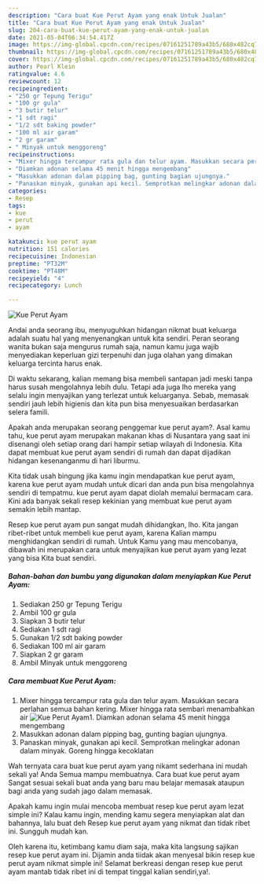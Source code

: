 ```yaml
---
description: "Cara buat Kue Perut Ayam yang enak Untuk Jualan"
title: "Cara buat Kue Perut Ayam yang enak Untuk Jualan"
slug: 204-cara-buat-kue-perut-ayam-yang-enak-untuk-jualan
date: 2021-05-04T06:34:54.417Z
image: https://img-global.cpcdn.com/recipes/07161251789a43b5/680x482cq70/kue-perut-ayam-foto-resep-utama.jpg
thumbnail: https://img-global.cpcdn.com/recipes/07161251789a43b5/680x482cq70/kue-perut-ayam-foto-resep-utama.jpg
cover: https://img-global.cpcdn.com/recipes/07161251789a43b5/680x482cq70/kue-perut-ayam-foto-resep-utama.jpg
author: Pearl Klein
ratingvalue: 4.6
reviewcount: 12
recipeingredient:
- "250 gr Tepung Terigu"
- "100 gr gula"
- "3 butir telur"
- "1 sdt ragi"
- "1/2 sdt baking powder"
- "100 ml air garam"
- "2 gr garam"
- " Minyak untuk menggoreng"
recipeinstructions:
- "Mixer hingga tercampur rata gula dan telur ayam. Masukkan secara perlahan semua bahan kering. Mixer hingga rata sembari menambahkan air"
- "Diamkan adonan selama 45 menit hingga mengembang"
- "Masukkan adonan dalam pipping bag, gunting bagian ujungnya."
- "Panaskan minyak, gunakan api kecil. Semprotkan melingkar adonan dalam minyak. Goreng hingga kecoklatan"
categories:
- Resep
tags:
- kue
- perut
- ayam

katakunci: kue perut ayam 
nutrition: 151 calories
recipecuisine: Indonesian
preptime: "PT32M"
cooktime: "PT48M"
recipeyield: "4"
recipecategory: Lunch

---
```



![Kue Perut Ayam](https://img-global.cpcdn.com/recipes/07161251789a43b5/680x482cq70/kue-perut-ayam-foto-resep-utama.jpg)

Andai anda seorang ibu, menyuguhkan hidangan nikmat buat keluarga adalah suatu hal yang menyenangkan untuk kita sendiri. Peran seorang  wanita bukan saja mengurus rumah saja, namun kamu juga wajib menyediakan keperluan gizi terpenuhi dan juga olahan yang dimakan keluarga tercinta harus enak.

Di waktu  sekarang, kalian memang bisa membeli santapan jadi meski tanpa harus susah mengolahnya lebih dulu. Tetapi ada juga lho mereka yang selalu ingin menyajikan yang terlezat untuk keluarganya. Sebab, memasak sendiri jauh lebih higienis dan kita pun bisa menyesuaikan berdasarkan selera famili. 



Apakah anda merupakan seorang penggemar kue perut ayam?. Asal kamu tahu, kue perut ayam merupakan makanan khas di Nusantara yang saat ini disenangi oleh setiap orang dari hampir setiap wilayah di Indonesia. Kita dapat membuat kue perut ayam sendiri di rumah dan dapat dijadikan hidangan kesenanganmu di hari liburmu.

Kita tidak usah bingung jika kamu ingin mendapatkan kue perut ayam, karena kue perut ayam mudah untuk dicari dan anda pun bisa mengolahnya sendiri di tempatmu. kue perut ayam dapat diolah memalui bermacam cara. Kini ada banyak sekali resep kekinian yang membuat kue perut ayam semakin lebih mantap.

Resep kue perut ayam pun sangat mudah dihidangkan, lho. Kita jangan ribet-ribet untuk membeli kue perut ayam, karena Kalian mampu menghidangkan sendiri di rumah. Untuk Kamu yang mau mencobanya, dibawah ini merupakan cara untuk menyajikan kue perut ayam yang lezat yang bisa Kita buat sendiri.

<!--inarticleads1-->

##### Bahan-bahan dan bumbu yang digunakan dalam menyiapkan Kue Perut Ayam:

1. Sediakan 250 gr Tepung Terigu
1. Ambil 100 gr gula
1. Siapkan 3 butir telur
1. Sediakan 1 sdt ragi
1. Gunakan 1/2 sdt baking powder
1. Sediakan 100 ml air garam
1. Siapkan 2 gr garam
1. Ambil  Minyak untuk menggoreng




<!--inarticleads2-->

##### Cara membuat Kue Perut Ayam:

1. Mixer hingga tercampur rata gula dan telur ayam. Masukkan secara perlahan semua bahan kering. Mixer hingga rata sembari menambahkan air
<img src="https://img-global.cpcdn.com/steps/ace29b6852a702b3/160x128cq70/kue-perut-ayam-langkah-memasak-1-foto.jpg" alt="Kue Perut Ayam">1. Diamkan adonan selama 45 menit hingga mengembang
1. Masukkan adonan dalam pipping bag, gunting bagian ujungnya.
1. Panaskan minyak, gunakan api kecil. Semprotkan melingkar adonan dalam minyak. Goreng hingga kecoklatan




Wah ternyata cara buat kue perut ayam yang nikamt sederhana ini mudah sekali ya! Anda Semua mampu membuatnya. Cara buat kue perut ayam Sangat sesuai sekali buat anda yang baru mau belajar memasak ataupun bagi anda yang sudah jago dalam memasak.

Apakah kamu ingin mulai mencoba membuat resep kue perut ayam lezat simple ini? Kalau kamu ingin, mending kamu segera menyiapkan alat dan bahannya, lalu buat deh Resep kue perut ayam yang nikmat dan tidak ribet ini. Sungguh mudah kan. 

Oleh karena itu, ketimbang kamu diam saja, maka kita langsung sajikan resep kue perut ayam ini. Dijamin anda tiidak akan menyesal bikin resep kue perut ayam nikmat simple ini! Selamat berkreasi dengan resep kue perut ayam mantab tidak ribet ini di tempat tinggal kalian sendiri,ya!.

